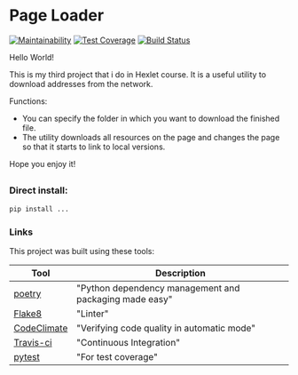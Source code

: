 # Page Loader
[![Maintainability](https://api.codeclimate.com/v1/badges/db765234278ad05eaddd/maintainability)](https://codeclimate.com/github/GeVhoo/python-project-lvl3/maintainability)
[![Test Coverage](https://api.codeclimate.com/v1/badges/db765234278ad05eaddd/test_coverage)](https://codeclimate.com/github/GeVhoo/python-project-lvl3/test_coverage)
[![Build Status](https://travis-ci.org/GeVhoo/python-project-lvl3.svg?branch=master)](https://travis-ci.org/GeVhoo/python-project-lvl3)

Hello World!

This is my third project that i do in Hexlet course.
It is a useful utility to download addresses from the network.

Functions:
* You can specify the folder in which you want to download the finished file.
* The utility downloads all resources on the page and changes the page so that it starts to link to local versions.

Hope you enjoy it!
##

### Direct install:

```bash
pip install ...
```

### Links

This project was built using these tools:

| Tool                                                                        | Description                                             |
|-----------------------------------------------------------------------------|---------------------------------------------------------|
| [poetry](https://poetry.eustace.io/)                                        | "Python dependency management and packaging made easy"  |
| [Flake8](https://flake8.pycqa.org/)                                         | "Linter"                                                |
| [CodeClimate](https://codeclimate.com/)                                     | "Verifying code quality in automatic mode"              |
| [Travis-ci](https://travis-ci.org/)                                         | "Continuous Integration"                                |
| [pytest](https://pypi.org/project/pytest/)                                  | "For test coverage"                                     |

